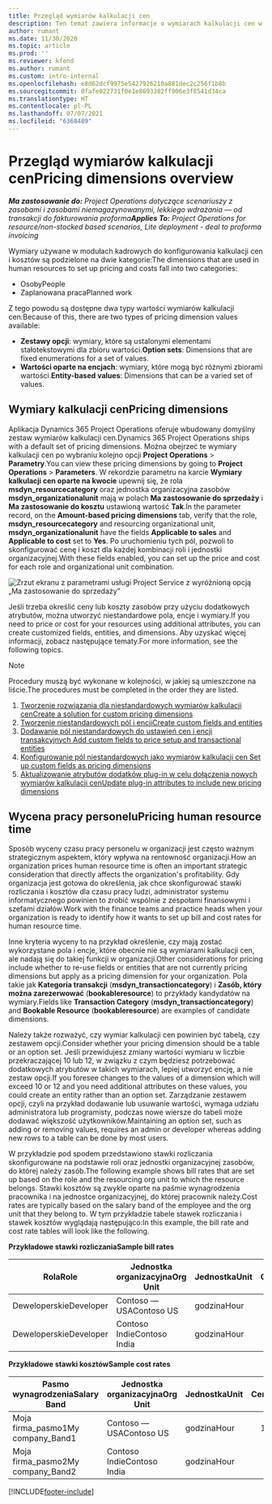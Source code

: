 ```yaml
---
title: Przegląd wymiarów kalkulacji cen
description: Ten temat zawiera informacje o wymiarach kalkulacji cen w aplikacji Dynamics 365 Project Operations.
author: rumant
ms.date: 11/30/2020
ms.topic: article
ms.prod: ''
ms.reviewer: kfend
ms.author: rumant
ms.custom: intro-internal
ms.openlocfilehash: e8d62dcf9975e5427926210a881dec2c256f1b8b
ms.sourcegitcommit: 0fafe022731f0e1e8693382ff906e3f8541d34ca
ms.translationtype: HT
ms.contentlocale: pl-PL
ms.lasthandoff: 07/07/2021
ms.locfileid: "6368489"
---
```

# <a name="pricing-dimensions-overview"></a><span data-ttu-id="595b4-103">Przegląd wymiarów kalkulacji cen</span><span class="sxs-lookup"><span data-stu-id="595b4-103">Pricing dimensions overview</span></span>

<span data-ttu-id="595b4-104">_**Ma zastosowanie do:** Project Operations dotyczące scenariuszy z zasobami i zasobami niemagazynowanymi, lekkiego wdrażania — od transakcji do fakturowania proforma_</span><span class="sxs-lookup"><span data-stu-id="595b4-104">_**Applies To:** Project Operations for resource/non-stocked based scenarios, Lite deployment - deal to proforma invoicing_</span></span>

<span data-ttu-id="595b4-105">Wymiary używane w modułach kadrowych do konfigurowania kalkulacji cen i kosztów są podzielone na dwie kategorie:</span><span class="sxs-lookup"><span data-stu-id="595b4-105">The dimensions that are used in human resources to set up pricing and costs fall into two categories:</span></span>

- <span data-ttu-id="595b4-106">Osoby</span><span class="sxs-lookup"><span data-stu-id="595b4-106">People</span></span>
- <span data-ttu-id="595b4-107">Zaplanowana praca</span><span class="sxs-lookup"><span data-stu-id="595b4-107">Planned work</span></span>

<span data-ttu-id="595b4-108">Z tego powodu są dostępne dwa typy wartości wymiarów kalkulacji cen:</span><span class="sxs-lookup"><span data-stu-id="595b4-108">Because of this, there are two types of pricing dimension values available:</span></span>

- <span data-ttu-id="595b4-109">**Zestawy opcji**: wymiary, które są ustalonymi elementami stałotekstowymi dla zbioru wartości.</span><span class="sxs-lookup"><span data-stu-id="595b4-109">**Option sets**: Dimensions that are fixed enumerations for a set of values.</span></span>
- <span data-ttu-id="595b4-110">**Wartości oparte na encjach**: wymiary, które mogą być różnymi zbiorami wartości.</span><span class="sxs-lookup"><span data-stu-id="595b4-110">**Entity-based values**: Dimensions that can be a varied set of values.</span></span>

## <a name="pricing-dimensions"></a><span data-ttu-id="595b4-111">Wymiary kalkulacji cen</span><span class="sxs-lookup"><span data-stu-id="595b4-111">Pricing dimensions</span></span>

<span data-ttu-id="595b4-112">Aplikacja Dynamics 365 Project Operations oferuje wbudowany domyślny zestaw wymiarów kalkulacji cen.</span><span class="sxs-lookup"><span data-stu-id="595b4-112">Dynamics 365 Project Operations ships with a default set of pricing dimensions.</span></span> <span data-ttu-id="595b4-113">Można obejrzeć te wymiary kalkulacji cen po wybraniu kolejno opcji **Project Operations** > **Parametry**.</span><span class="sxs-lookup"><span data-stu-id="595b4-113">You can view these pricing dimensions by going to **Project Operations** > **Parameters**.</span></span> <span data-ttu-id="595b4-114">W rekordzie parametru na karcie **Wymiary kalkulacji cen oparte na kwocie** upewnij się, że rola **msdyn_resourcecategory** oraz jednostka organizacyjna zasobów **msdyn_organizationalunit** mają w polach **Ma zastosowanie do sprzedaży** i **Ma zastosowanie do kosztu** ustawioną wartość **Tak**.</span><span class="sxs-lookup"><span data-stu-id="595b4-114">In the parameter record, on the **Amount-based pricing dimensions** tab, verify that the role, **msdyn_resourcecategory** and resourcing organizational unit, **msdyn_organizationalunit** have the fields **Applicable to sales** and **Applicable to cost** set to **Yes**.</span></span> <span data-ttu-id="595b4-115">Po uruchomieniu tych pól, pozwoli to skonfigurować cenę i koszt dla każdej kombinacji roli i jednostki organizacyjnej.</span><span class="sxs-lookup"><span data-stu-id="595b4-115">With these fields enabled, you can set up the price and cost for each role and organizational unit combination.</span></span>

![Zrzut ekranu z parametrami usługi Project Service z wyróżnioną opcją „Ma zastosowanie do sprzedaży”](media/PS-OOB-parameters.png)

<span data-ttu-id="595b4-117">Jeśli trzeba określić ceny lub koszty zasobów przy użyciu dodatkowych atrybutów, można utworzyć niestandardowe pola, encje i wymiary.</span><span class="sxs-lookup"><span data-stu-id="595b4-117">If you need to price or cost for your resources using additional attributes, you can create customized fields, entities, and dimensions.</span></span> <span data-ttu-id="595b4-118">Aby uzyskać więcej informacji, zobacz następujące tematy.</span><span class="sxs-lookup"><span data-stu-id="595b4-118">For more information, see the following topics.</span></span> 
  
  > [!NOTE]
  > <span data-ttu-id="595b4-119">Procedury muszą być wykonane w kolejności, w jakiej są umieszczone na liście.</span><span class="sxs-lookup"><span data-stu-id="595b4-119">The procedures must be completed in the order they are listed.</span></span>

1. [<span data-ttu-id="595b4-120">Tworzenie rozwiązania dla niestandardowych wymiarów kalkulacji cen</span><span class="sxs-lookup"><span data-stu-id="595b4-120">Create a solution for custom pricing dimensions</span></span>](../sales/create-solution-custompd.md)
2. [<span data-ttu-id="595b4-121">Tworzenie niestandardowych pól i encji</span><span class="sxs-lookup"><span data-stu-id="595b4-121">Create custom fields and entities</span></span>](create-custom-fields-entities-pricing-dimensions.md)
3. [<span data-ttu-id="595b4-122">Dodawanie pól niestandardowych do ustawień cen i encji transakcyjnych </span><span class="sxs-lookup"><span data-stu-id="595b4-122">Add custom fields to price setup and transactional entities</span></span>](add-custom-fields-price-setup-transactional-entities.md)
4. [<span data-ttu-id="595b4-123">Konfigurowanie pól niestandardowych jako wymiarów kalkulacji cen </span><span class="sxs-lookup"><span data-stu-id="595b4-123">Set up custom fields as pricing dimensions</span></span>](set-up-custom-fields-pricing-dimensions.md)
5. [<span data-ttu-id="595b4-124">Aktualizowanie atrybutów dodatków plug-in w celu dołączenia nowych wymiarów kalkulacji cen</span><span class="sxs-lookup"><span data-stu-id="595b4-124">Update plug-in attributes to include new pricing dimensions</span></span>](update-plugin-attributes-pd.md)


## <a name="pricing-human-resource-time"></a><span data-ttu-id="595b4-125">Wycena pracy personelu</span><span class="sxs-lookup"><span data-stu-id="595b4-125">Pricing human resource time</span></span>
<span data-ttu-id="595b4-126">Sposób wyceny czasu pracy personelu w organizacji jest często ważnym strategicznym aspektem, który wpływa na rentowność organizacji.</span><span class="sxs-lookup"><span data-stu-id="595b4-126">How an organization prices human resource time is often an important strategic consideration that directly affects the organization's profitability.</span></span> <span data-ttu-id="595b4-127">Gdy organizacja jest gotowa do określenia, jak chce skonfigurować stawki rozliczania i kosztów dla czasu pracy ludzi, administrator systemu informatycznego powinien to zrobić wspólnie z zespołami finansowymi i szefami działów.</span><span class="sxs-lookup"><span data-stu-id="595b4-127">Work with the finance teams and practice heads when your organization is ready to identify how it wants to set up bill and cost rates for human resource time.</span></span>

<span data-ttu-id="595b4-128">Inne kryteria wyceny to na przykład określenie, czy mają zostać wykorzystane pola i encje, które obecnie nie są wymiarami kalkulacji cen, ale nadają się do takiej funkcji w organizacji.</span><span class="sxs-lookup"><span data-stu-id="595b4-128">Other considerations for pricing include whether to re-use fields or entities that are not currently pricing dimensions but apply as a pricing dimension for your organization.</span></span> <span data-ttu-id="595b4-129">Pola takie jak **Kategoria transakcji** (**msdyn_transactioncategory**) i **Zasób, który można zarezerwować** (**bookableresource**) to przykłady kandydatów na wymiary.</span><span class="sxs-lookup"><span data-stu-id="595b4-129">Fields like **Transaction Category** (**msdyn_transactioncategory**) and **Bookable Resource** (**bookableresource**) are examples of candidate dimensions.</span></span> 

<span data-ttu-id="595b4-130">Należy także rozważyć, czy wymiar kalkulacji cen powinien być tabelą, czy zestawem opcji.</span><span class="sxs-lookup"><span data-stu-id="595b4-130">Consider whether your pricing dimension should be a table or an option set.</span></span> <span data-ttu-id="595b4-131">Jeśli przewidujesz zmiany wartości wymiaru w liczbie przekraczającej 10 lub 12, w związku z czym będziesz potrzebować dodatkowych atrybutów w takich wymiarach, lepiej utworzyć encję, a nie zestaw opcji.</span><span class="sxs-lookup"><span data-stu-id="595b4-131">If you foresee changes to the values of a dimension which will exceed 10 or 12 and you need additional attributes on these values, you could create an entity rather than an option set.</span></span> <span data-ttu-id="595b4-132">Zarządzanie zestawem opcji, czyli na przykład dodawanie lub usuwanie wartości, wymaga udziału administratora lub programisty, podczas nowe wiersze do tabeli może dodawać większość użytkowników.</span><span class="sxs-lookup"><span data-stu-id="595b4-132">Maintaining an option set, such as adding or removing values, requires an admin or developer whereas adding new rows to a table can be done by most users.</span></span>

<span data-ttu-id="595b4-133">W przykładzie pod spodem przedstawiono stawki rozliczania skonfigurowane na podstawie roli oraz jednostki organizacyjnej zasobów, do której należy zasób.</span><span class="sxs-lookup"><span data-stu-id="595b4-133">The following example shows bill rates that are set up based on the role and the resourcing org unit to which the resource belongs.</span></span> <span data-ttu-id="595b4-134">Stawki kosztów są zwykle oparte na paśmie wynagrodzenia pracownika i na jednostce organizacyjnej, do której pracownik należy.</span><span class="sxs-lookup"><span data-stu-id="595b4-134">Cost rates are typically based on the salary band of the employee and the org unit that they belong to.</span></span> <span data-ttu-id="595b4-135">W tym przykładzie tabele stawek rozliczania i stawek kosztów wyglądają następująco:</span><span class="sxs-lookup"><span data-stu-id="595b4-135">In this example, the bill rate and cost rate tables will look like the following.</span></span>

<span data-ttu-id="595b4-136">**Przykładowe stawki rozliczania**</span><span class="sxs-lookup"><span data-stu-id="595b4-136">**Sample bill rates**</span></span>

| <span data-ttu-id="595b4-137">Rola</span><span class="sxs-lookup"><span data-stu-id="595b4-137">Role</span></span>        | <span data-ttu-id="595b4-138">Jednostka organizacyjna</span><span class="sxs-lookup"><span data-stu-id="595b4-138">Org Unit</span></span>    |<span data-ttu-id="595b4-139">Jednostka</span><span class="sxs-lookup"><span data-stu-id="595b4-139">Unit</span></span>      |<span data-ttu-id="595b4-140">Cena</span><span class="sxs-lookup"><span data-stu-id="595b4-140">Price</span></span>      |<span data-ttu-id="595b4-141">Waluta</span><span class="sxs-lookup"><span data-stu-id="595b4-141">Currency</span></span>  |
| ------------|-------------|----------|----------:|----------|
| <span data-ttu-id="595b4-142">Deweloperskie</span><span class="sxs-lookup"><span data-stu-id="595b4-142">Developer</span></span>   | <span data-ttu-id="595b4-143">Contoso — USA</span><span class="sxs-lookup"><span data-stu-id="595b4-143">Contoso US</span></span>  |<span data-ttu-id="595b4-144">godzina</span><span class="sxs-lookup"><span data-stu-id="595b4-144">Hour</span></span> | <span data-ttu-id="595b4-145">200</span><span class="sxs-lookup"><span data-stu-id="595b4-145">200</span></span>|<span data-ttu-id="595b4-146">USD</span><span class="sxs-lookup"><span data-stu-id="595b4-146">USD</span></span>     |
| <span data-ttu-id="595b4-147">Deweloperskie</span><span class="sxs-lookup"><span data-stu-id="595b4-147">Developer</span></span>   | <span data-ttu-id="595b4-148">Contoso Indie</span><span class="sxs-lookup"><span data-stu-id="595b4-148">Contoso India</span></span> |<span data-ttu-id="595b4-149">godzina</span><span class="sxs-lookup"><span data-stu-id="595b4-149">Hour</span></span>|   <span data-ttu-id="595b4-150">112</span><span class="sxs-lookup"><span data-stu-id="595b4-150">112</span></span>|<span data-ttu-id="595b4-151">USD</span><span class="sxs-lookup"><span data-stu-id="595b4-151">USD</span></span>     |


<span data-ttu-id="595b4-152">**Przykładowe stawki kosztów**</span><span class="sxs-lookup"><span data-stu-id="595b4-152">**Sample cost rates**</span></span>

| <span data-ttu-id="595b4-153">Pasmo wynagrodzenia</span><span class="sxs-lookup"><span data-stu-id="595b4-153">Salary Band</span></span>     | <span data-ttu-id="595b4-154">Jednostka organizacyjna</span><span class="sxs-lookup"><span data-stu-id="595b4-154">Org Unit</span></span>    |<span data-ttu-id="595b4-155">Jednostka</span><span class="sxs-lookup"><span data-stu-id="595b4-155">Unit</span></span>      |<span data-ttu-id="595b4-156">Cena</span><span class="sxs-lookup"><span data-stu-id="595b4-156">Price</span></span>      |<span data-ttu-id="595b4-157">Waluta</span><span class="sxs-lookup"><span data-stu-id="595b4-157">Currency</span></span>  |
| ----------------|-------------|----------|----------:|----------|
| <span data-ttu-id="595b4-158">Moja firma_pasmo1</span><span class="sxs-lookup"><span data-stu-id="595b4-158">My company_Band1</span></span> | <span data-ttu-id="595b4-159">Contoso — USA</span><span class="sxs-lookup"><span data-stu-id="595b4-159">Contoso US</span></span>  |<span data-ttu-id="595b4-160">godzina</span><span class="sxs-lookup"><span data-stu-id="595b4-160">Hour</span></span> | <span data-ttu-id="595b4-161">145</span><span class="sxs-lookup"><span data-stu-id="595b4-161">145</span></span>|<span data-ttu-id="595b4-162">USD</span><span class="sxs-lookup"><span data-stu-id="595b4-162">USD</span></span>     |
| <span data-ttu-id="595b4-163">Moja firma_pasmo2</span><span class="sxs-lookup"><span data-stu-id="595b4-163">My company_Band2</span></span> | <span data-ttu-id="595b4-164">Contoso Indie</span><span class="sxs-lookup"><span data-stu-id="595b4-164">Contoso India</span></span> |<span data-ttu-id="595b4-165">godzina</span><span class="sxs-lookup"><span data-stu-id="595b4-165">Hour</span></span>|   <span data-ttu-id="595b4-166">67</span><span class="sxs-lookup"><span data-stu-id="595b4-166">67</span></span>|<span data-ttu-id="595b4-167">USD</span><span class="sxs-lookup"><span data-stu-id="595b4-167">USD</span></span>     |


[!INCLUDE[footer-include](../includes/footer-banner.md)]